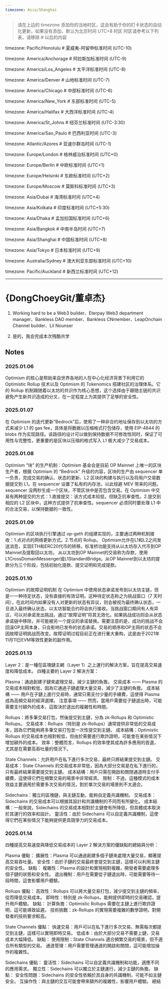 ```yaml
---
timezone: Asia/Shanghai
---
```


> 请在上边的 timezone 添加你的当地时区，这会有助于你的打卡状态的自动化更新，如果没有添加，默认为北京时间 UTC+8 时区
> 时区请参考以下列表，请移除 # 以后的内容

timezone: Pacific/Honolulu # 夏威夷-阿留申标准时间 (UTC-10)

timezone: America/Anchorage # 阿拉斯加标准时间 (UTC-9)

timezone: America/Los_Angeles # 太平洋标准时间 (UTC-8)

timezone: America/Denver # 山地标准时间 (UTC-7)

timezone: America/Chicago # 中部标准时间 (UTC-6)

timezone: America/New_York # 东部标准时间 (UTC-5)

timezone: America/Halifax # 大西洋标准时间 (UTC-4)

timezone: America/St_Johns # 纽芬兰标准时间 (UTC-3:30)

timezone: America/Sao_Paulo # 巴西利亚时间 (UTC-3)

timezone: Atlantic/Azores # 亚速尔群岛时间 (UTC-1)

timezone: Europe/London # 格林威治标准时间 (UTC+0)

timezone: Europe/Berlin # 中欧标准时间 (UTC+1)

timezone: Europe/Helsinki # 东欧标准时间 (UTC+2)

timezone: Europe/Moscow # 莫斯科标准时间 (UTC+3)

timezone: Asia/Dubai # 海湾标准时间 (UTC+4)

timezone: Asia/Kolkata # 印度标准时间 (UTC+5:30)

timezone: Asia/Dhaka # 孟加拉国标准时间 (UTC+6)

timezone: Asia/Bangkok # 中南半岛时间 (UTC+7)

timezone: Asia/Shanghai # 中国标准时间 (UTC+8)

timezone: Asia/Tokyo # 日本标准时间 (UTC+9)

timezone: Australia/Sydney # 澳大利亚东部标准时间 (UTC+10)

timezone: Pacific/Auckland # 新西兰标准时间 (UTC+12)

---

# {DongChoeyGit/董卓杰}

1. Working hard to be a Web3 builder、Eterpay Web3 department manager、Bankless DAO member、Bankless CNmember、LeapOnchain Channel builder、Lil Nounser

2. 是的，我会完成本次残酷共学

## Notes

<!-- Content_START -->

### 2025.01.06

Optimism 的核心是帮助来自世界各地的人在中心化经济背景下利用它的 Optimistic Rollup 技术以及 Optimism 的 Tokenomics 搭建社区的治理体系。它的 Rollup 机制跟随着以太坊的共识作为核心思想，这个选择由于跟随主链的共识避免产生新共识造成的分叉，在一定程度上为其提供了足够的安全性。

### 2025.01.07

在 Optimism 的迭代更新“Bedrock”后，使用了一种非合约地址保存到以太坊的方式来减少 L1 的 gas fee，具体是将数据以压缩格式打包储存，使用 EIP-4844 的 blobs 作为实现路径。该路径的设计可以做到保持数据不可修改性同时，保证了可用性与完整性，更重要的是区块以压缩的格式写入 L1 极大减少了交易成本。

### 2025.01.08

Optimism “块” 的生产机制：Optimism 基金会是目前 OP Mainnet 上唯一的区块生产者，根据 Optimism 的 “Bedrock” 升级的内容，区块的生产由 sequencer 单一负责，完成交易的确认、状态的更新、L2 区块的构建与执行以及将用户交易数据提交到 L1。在 sequencer 设置了私有的内存池，以此规避 MEV 带来的问题。sequencer 没两秒生成一个区块，不管区块中是否包含交易。在 Optimism 中交易有两种提交的方式：1.直接提交：该方式成本较低，但缺乏抗审查性。2.提交到相应的 L2 区块中，这种方式提供了抗审查性。sequencer 必须同时要处理 L1 中的合法交易，以保持数据的一致性。

### 2025.01.09

Optimism 的区块执行引擎通过 op-geth 的组建实现的，主要通过两种机制接收：1.点对点的网络更新方式。2.节点的 Rollup。
Optimism允许在L1和L2之间发送消息，实现ETH和ERC20代币的转移。标准桥功能支持从以太坊存入代币到OP Mainnet及提取回以太坊。
从以太坊到OP Mainnet的交易称为存款，使用L1CrossDomainMessenger或L1StandardBridge。从OP Mainnet到以太坊的提款分为三个阶段，包括初始化提款、提交证明和完成提款。

### 2025.01.10

Optimism 的故障证明机制
在 Optimism 中使用状态承诺发布到以太坊主链，但是一一种待定状态，没有直接的有效证明。这种待定状态称之为挑战窗口（7 天时间），在此时间内如果没有人对更新的状态有异议，则会被视为最终确认状态，一旦进入最终确认状态，以太坊智能合约将会执行接收。当挑战窗口期间有人有异议，可以对承诺发出挑战，通过“故障证明”将其无效化。如果挑战成功则会从状态承诺链中移除，并可能被另一个提议的承诺替换。需要注意的是，成功的挑战不会回滚OP主网本身，只会影响已发布的状态承诺。交易的顺序和OP主网的状态不会因故障证明挑战而改变。故障证明过程目前正在进行重大重构，这是由于2021年11月11日EVM等效性更新的副作用。

### 2025.01.13

Layer 2：是一種在區塊鏈主網（Layer 1）之上運行的解決方案，旨在提高交易速度和降低成本。
四種主要的 Layer 2 解決方案：

Plasma：通過創建子鏈來處理交易，減少主鏈的負擔。
    交易成本 —— Plasma 的交易成本相對較低，因為它通過子鏈處理大量交易，減少了主鏈的負擔。
    成本結構 —— 用戶在子鏈上進行交易時，通常只需支付少量的手續費，這使得 Plasma 成為高頻交易的經濟選擇。
    注意事項 —— 然而，當用戶需要從子鏈退出時，可能需要支付額外的成本，這取決於退出的複雜性和時間。
    
Rollups：將多筆交易打包，然後提交到主鏈，分為 zk-Rollups 和 Optimistic Rollups。
    交易成本：Rollups（特別是 zk-Rollups）通常提供非常低的交易成本，因為它們能夠將多筆交易打包並一次性提交到主鏈。
    成本結構：Optimistic Rollups 的交易成本也相對較低，但由於需要進行欺詐證明，可能會在某些情況下增加額外的成本。
    效率：整體而言，Rollups 的效率使其成為許多應用的首選，尤其是在需要高吞吐量的情況下。
    
State Channels：允許用戶在私下進行多次交易，最終只將結果提交到主鏈。
    交易成本：State Channels 的交易成本非常低，因為大部分交易是在私下進行的，只有最終結果需要提交到主鏈。
    成本結構：用戶只需在開啟和關閉通道時支付手續費，這使得它們在頻繁交易的場景中非常經濟。
    限制：不過，這種模式的成本效益主要適用於需要多次交易的情況，對於單次交易的場景則不太適合。
    
Sidechains：獨立的區塊鏈，與主鏈互動，能夠自定義共識機制。
    交易成本：Sidechains 的交易成本可以根據其設計和共識機制的不同而有所變化。
    成本結構：一般來說，Sidechains 的交易成本相對於主鏈會有所降低，但具體成本取決於其運行的效率和設計。
    靈活性：由於 Sidechains 可以自定義共識機制，這使得它們在某些情況下能夠提供更具競爭力的交易成本。

### 2025.01.14

四種提高交易速度與降低交易成本的 Layer 2 解決方案的優缺點的總結與分析：

Plasma
    優點：
擴展性：Plasma 可以通過創建多個子鏈來處理大量交易，顯著提高交易吞吐量。
安全性：由於子鏈的交易最終會提交到主鏈，這樣可以利用主鏈的安全性。
    缺點：
複雜性：Plasma 的設計和實現相對複雜，開發者需要處理多個子鏈的狀態和安全性。
退出機制：用戶在需要從子鏈退出時，可能需要等待一段時間，這會影響用戶體驗。

Rollups
    優點：
高效性：Rollups 可以將大量交易打包，減少提交到主鏈的頻率，從而降低交易成本。
即時性：特別是 zk-Rollups，能夠提供即時的交易確認，提升用戶體驗。
    缺點：
計算負擔：Optimistic Rollups 需要在主鏈上進行欺詐證明，這可能導致延遲。
技術挑戰：zk-Rollups 的實現需要複雜的數學證明，對開發者的技術要求較高。

State Channels
    優點：
快速交易：用戶可以在私下進行多次交易，無需每次都提交到主鏈，這樣可以實現即時交易。
低成本：由於大部分交易不需要上鏈，交易成本大幅降低。
    缺點：
使用限制：State Channels 適合頻繁交易的場景，但不適合所有類型的交易。
通道管理：用戶需要管理通道的開啟和關閉，這可能增加操作的複雜性。

Sidechains
    優點：
靈活性：Sidechains 可以自定義共識機制和功能，適應不同的應用需求。
獨立性：Sidechains 可以獨立於主鏈運行，減少主鏈的負擔。
    缺點：
安全性問題：Sidechains 的安全性依賴於其自身的共識機制，可能不如主鏈安全。
互操作性：與主鏈的交互可能會帶來額外的複雜性，影響用戶體驗。
總結
<!-- Content_END -->
